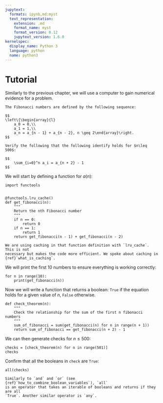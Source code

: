 ```yaml
---
jupytext:
  formats: ipynb,md:myst
  text_representation:
    extension: .md
    format_name: myst
    format_version: 0.12
    jupytext_version: 1.6.0
kernelspec:
  display_name: Python 3
  language: python
  name: python3
---
```


# Tutorial

Similarly to the previous chapter, we will use a computer to gain numerical
evidence for a problem.

```{admonition} Problem
The Fibonacci numbers are defined by the following sequence:

$$
\left\{\begin{array}{l}
    a_0 = 0,\\
    a_1 = 1,\\
    a_n = a_{n - 1} + a_{n - 2}, n \geq 2\end{array}\right.
$$

Verify the following that the following identify holds for $n\leq 500$:

$$
    \sum_{i=0}^n a_i = a_{n + 2} - 1
$$
```

We will start by defining a function for $a(n)$:

```{code-cell} ipython3
import functools


@functools.lru_cache()
def get_fibonacci(n):
    """
    Return the nth Fibonacci number
    """
    if n == 0:
        return 0
    if n == 1:
        return 1
    return get_fibonacci(n - 1) + get_fibonacci(n - 2)
```

```{attention}
We are using caching in that function definition with `lru_cache`. This is not
necessary but makes the code more efficient. We spoke about caching in
{ref}`what_is_caching`.
```

We will print the first 10 numbers to ensure everything is working correctly:

```{code-cell} ipython3
for n in range(10):
    print(get_fibonacci(n))
```

Now we will write a function that returns a boolean: `True` if the equation
holds for a given value of $n$, `False` otherwise.

```{code-cell} ipython3
def check_theorem(n):
    """
    Check the relationship for the sum of the first n fibonacci numbers
    """
    sum_of_fibonacci = sum(get_fibonacci(n) for n in range(n + 1))
    return sum_of_fibonacci == get_fibonacci(n + 2) - 1
```

We can then generate checks for $n\leq 500$:

```{code-cell} ipython3
checks = [check_theorem(n) for n in range(501)]
checks
```

Confirm that all the booleans in `check` are `True`:

```{code-cell} ipython3
all(checks)
```

```{attention}
Similarly to `and` and `or` (see {ref}`how_to_combine_boolean_variables`), `all`
is an operator that takes an iterable of booleans and returns if they are all
`True`. Another similar operator is `any`.
```

